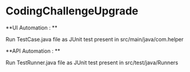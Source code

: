 # CodingChallengeUpgrade


**UI Automation : **

Run TestCase.java file as JUnit test present in src/main/java/com.helper

**API Automation : **

Run TestRunner.java file as JUnit test present in src/test/java/Runners

